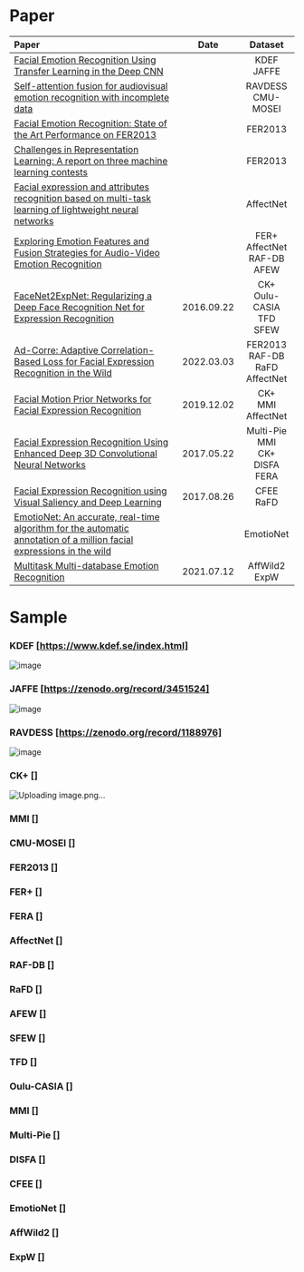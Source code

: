 # Paper
| Paper | Date |Dataset|
| :- | :-: | :-: |   
| [Facial Emotion Recognition Using Transfer Learning in the Deep CNN](https://www.mdpi.com/2079-9292/10/9/1036/htm) || KDEF <br> JAFFE
| [Self-attention fusion for audiovisual emotion recognition with incomplete data](https://arxiv.org/pdf/2201.11095v1.pdf) || RAVDESS <br> CMU-MOSEI
| [Facial Emotion Recognition: State of the Art Performance on FER2013](https://arxiv.org/ftp/arxiv/papers/2105/2105.03588.pdf) || FER2013
| [Challenges in Representation Learning: A report on three machine learning contests](https://arxiv.org/pdf/1307.0414v1.pdf) || FER2013
| [Facial expression and attributes recognition based on multi-task learning of lightweight neural networks](https://arxiv.org/pdf/2103.17107.pdf) || AffectNet
| [Exploring Emotion Features and Fusion Strategies for Audio-Video Emotion Recognition](https://arxiv.org/pdf/2012.13912v1.pdf) || FER+ <br> AffectNet <br> RAF-DB <br> AFEW
| [FaceNet2ExpNet: Regularizing a Deep Face Recognition Net for Expression Recognition](https://arxiv.org/pdf/1609.06591v2.pdf) | 2016.09.22 | CK+ <br> Oulu-CASIA <br> TFD <br> SFEW
| [Ad-Corre: Adaptive Correlation-Based Loss for Facial Expression Recognition in the Wild](https://ieeexplore.ieee.org/document/9727163) | 2022.03.03 | FER2013 <br> RAF-DB <br> RaFD <br> AffectNet
| [Facial Motion Prior Networks for Facial Expression Recognition](https://arxiv.org/pdf/1902.08788v2.pdf) | 2019.12.02 | CK+ <br> MMI <br> AffectNet
| [Facial Expression Recognition Using Enhanced Deep 3D Convolutional Neural Networks](https://arxiv.org/pdf/1705.07871v1.pdf) | 2017.05.22 | Multi-Pie <br> MMI <br> CK+ <br> DISFA <br> FERA
| [Facial Expression Recognition using Visual Saliency and Deep Learning](https://arxiv.org/ftp/arxiv/papers/1708/1708.08016.pdf) | 2017.08.26 | CFEE <br> RaFD  
| [EmotioNet: An accurate, real-time algorithm for the automatic annotation of a million facial expressions in the wild](https://openaccess.thecvf.com/content_cvpr_2016/papers/Benitez-Quiroz_EmotioNet_An_Accurate_CVPR_2016_paper.pdf) || EmotioNet
| [Multitask Multi-database Emotion Recognition](https://arxiv.org/pdf/2107.04127v2.pdf) | 2021.07.12 | AffWild2 <br> ExpW


# Sample
### KDEF [https://www.kdef.se/index.html]
![image](https://user-images.githubusercontent.com/42170045/173389008-6aace37a-2c6f-4ec1-a93a-6a35d2c5839b.png)


### JAFFE [https://zenodo.org/record/3451524]
![image](https://user-images.githubusercontent.com/42170045/173389950-cb416182-cbd6-4e9e-b448-fd85b6f27817.png)

### RAVDESS [https://zenodo.org/record/1188976]
![image](https://user-images.githubusercontent.com/42170045/173473488-d5ca3944-0f64-46c7-9fa2-35b3f00dcb03.png)

### CK+ []
![Uploading image.png…]()

### MMI []

### CMU-MOSEI []

### FER2013 []

### FER+ []

### FERA []

### AffectNet []

### RAF-DB []

### RaFD []

### AFEW []

### SFEW []

### TFD []

### Oulu-CASIA []

### MMI []

### Multi-Pie []

### DISFA []

### CFEE []

### EmotioNet []

### AffWild2 []

### ExpW []
